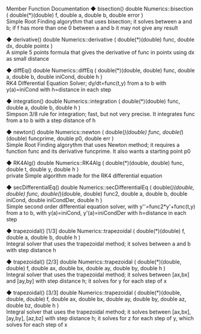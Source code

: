 Member Function Documentation
◆ bisection()
double Numerics::bisection	(	double(*)(double) 	f,
double 	a,
double 	b,
double 	error 
)		
Simple Root Finding algorythm that uses bisection; it solves between a and b; if f has more than one 0 between a and b it may not give any result

◆ derivative()
double Numerics::derivative	(	double(*)(double) 	func,
double 	dx,
double 	pointx 
)		
A simple 5 points formula that gives the derivative of func in pointx using dx as small distance

◆ diffEq()
double Numerics::diffEq	(	double(*)(double, double) 	func,
double 	a,
double 	b,
double 	iniCond,
double 	h 
)		
RK4 Differential Equation Solver; dy/dt=func(t,y) from a to b with y(a)=iniCond with h=distance in each step

◆ integration()
double Numerics::integration	(	double(*)(double) 	func,
double 	a,
double 	b,
double 	h 
)		
Simpson 3/8 rule for integration; fast, but not very precise. It integrates func from a to b with a step distance of h

◆ newton()
double Numerics::newton	(	double(*)(double) 	func,
double(*)(double) 	funcprime,
double 	p0,
double 	err 
)		
Simple Root Finding algorythm that uses Newton method; it requires a function func and its derivative funcprime. It also wants a starting point p0

◆ RK4Alg()
double Numerics::RK4Alg	(	double(*)(double, double) 	func,
double 	t,
double 	y,
double 	h 
)		
private
Simple algorithm made for the RK4 differential equation

◆ secDifferentialEq()
double Numerics::secDifferentialEq	(	double(*)(double, double) 	func,
double(*)(double, double) 	func2,
double 	a,
double 	b,
double 	iniCond,
double 	iniCondDer,
double 	h 
)		
Simple second order differential equation solver, with y''=func2*y'+func(t,y) from a to b, with y(a)=iniCond, y'(a)=iniCondDer with h=distance in each step

◆ trapezoidal() [1/3]
double Numerics::trapezoidal	(	double(*)(double) 	f,
double 	a,
double 	b,
double 	h 
)		
Integral solver that uses the trapezoidal method; it solves between a and b with step distance h

◆ trapezoidal() [2/3]
double Numerics::trapezoidal	(	double(*)(double, double) 	f,
double 	ax,
double 	bx,
double 	ay,
double 	by,
double 	h 
)		
Integral solver that uses the trapezoidal method; it solves between [ax,bx] and [ay,by] with step distance h; it solves for y for each step of x

◆ trapezoidal() [3/3]
double Numerics::trapezoidal	(	double(*)(double, double, double) 	f,
double 	ax,
double 	bx,
double 	ay,
double 	by,
double 	az,
double 	bz,
double 	h 
)		
Integral solver that uses the trapezoidal method; it solves between [ax,bx], [ay,by], [az,bz] with step distance h; it solves for z for each step of y, which solves for each step of x
